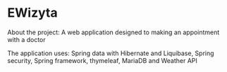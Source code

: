 # EWizyta

About the project: A web application designed to making an appointment with a doctor

The application uses: Spring data with Hibernate and Liquibase, Spring security, Spring framework, thymeleaf, MariaDB and Weather API
